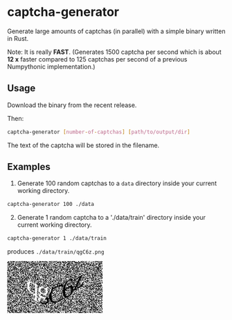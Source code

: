 # captcha-generator

Generate large amounts of captchas (in parallel) with a simple binary written in Rust.

Note: It is really **FAST**. (Generates 1500 captcha per second which is about **12 x** faster compared to 125 captchas per second of a previous Numpythonic implementation.)

## Usage

Download the binary from the recent release.

Then:
```bash
captcha-generator [number-of-captchas] [path/to/output/dir]
```

The text of the captcha will be stored in the filename.

## Examples
1. Generate 100 random captchas to a `data` directory inside your current working directory.

  ```bash
  captcha-generator 100 ./data
  ```



2. Generate 1 random captcha to a './data/train' directory inside your current working directory.
  ```bash
  captcha-generator 1 ./data/train
  ```
  produces `./data/train/qgC6z.png`

  ![qgC6z.png](./data/qgC6z.png)
